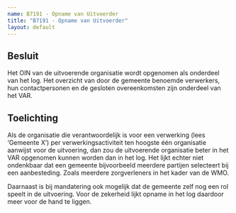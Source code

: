 ```yaml
---
name: B7191 - Opname van Uitvoerder
title: "B7191 - Opname van Uitvoerder"
layout: default
---
```


## Besluit
Het OIN van de uitvoerende organisatie wordt opgenomen als onderdeel van het log.
Het overzicht van door de gemeente benoemde verwerkers, hun contactpersonen en de gesloten overeenkomsten zijn onderdeel van het VAR.

## Toelichting
Als de organisatie die verantwoordelijk is voor een verwerking (lees ‘Gemeente X’) per verwerkingsactiviteit ten hoogste één organisatie aanwijst voor de uitvoering, dan zou de uitvoerende organisatie beter in het VAR opgenomen kunnen worden dan in het log. Het lijkt echter niet ondenkbaar dat een gemeente bijvoorbeeld meerdere partijen selecteert bij een aanbesteding. Zoals meerdere zorgverleners in het kader van de WMO.

Daarnaast is bij mandatering ook mogelijk dat de gemeente zelf nog een rol speelt in de uitvoering. Voor de zekerheid lijkt opname in het log daardoor meer voor de hand te liggen.
